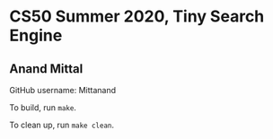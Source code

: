 # CS50 Summer 2020, Tiny Search Engine
## Anand Mittal

GitHub username: Mittanand

To build, run `make`.

To clean up, run `make clean`.
